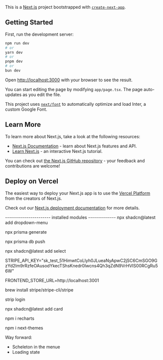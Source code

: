 This is a [Next.js](https://nextjs.org/) project bootstrapped with [`create-next-app`](https://github.com/vercel/next.js/tree/canary/packages/create-next-app).

## Getting Started

First, run the development server:

```bash
npm run dev
# or
yarn dev
# or
pnpm dev
# or
bun dev
```

Open [http://localhost:3000](http://localhost:3000) with your browser to see the result.

You can start editing the page by modifying `app/page.tsx`. The page auto-updates as you edit the file.

This project uses [`next/font`](https://nextjs.org/docs/basic-features/font-optimization) to automatically optimize and load Inter, a custom Google Font.

## Learn More

To learn more about Next.js, take a look at the following resources:

- [Next.js Documentation](https://nextjs.org/docs) - learn about Next.js features and API.
- [Learn Next.js](https://nextjs.org/learn) - an interactive Next.js tutorial.

You can check out [the Next.js GitHub repository](https://github.com/vercel/next.js/) - your feedback and contributions are welcome!

## Deploy on Vercel

The easiest way to deploy your Next.js app is to use the [Vercel Platform](https://vercel.com/new?utm_medium=default-template&filter=next.js&utm_source=create-next-app&utm_campaign=create-next-app-readme) from the creators of Next.js.

Check out our [Next.js deployment documentation](https://nextjs.org/docs/deployment) for more details.



----------------------- installed modules --------------
npx shadcn@latest add dropdown-menu

 npx prisma generate

 npx prisma db push


 npx shadcn@latest add select





STRIPE_API_KEY="sk_test_51HimwtCoLlyh0JLueaNyApwC2jSC6CmSGO9GzYd2Im9rRzfeOAusodYkecTShsKnedr0Iwcns4Qh3qZdN9VrHVIS00RCgRu56W"

FRONTEND_STORE_URL=http://localhost:3001


brew install stripe/stripe-cli/stripe

strip login


npx shadcn@latest add card

npm i recharts

npm i next-themes


Way forward:
- Scheleton in the menue
- Loading state

